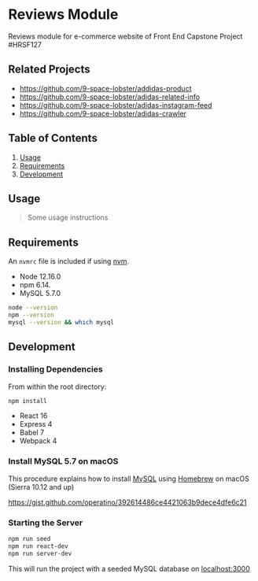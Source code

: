 # Reviews Module 

Reviews module for e-commerce website of Front End Capstone Project #HRSF127

## Related Projects

  - https://github.com/9-space-lobster/addidas-product
  - https://github.com/9-space-lobster/adidas-related-info
  - https://github.com/9-space-lobster/adidas-instagram-feed
  - https://github.com/9-space-lobster/adidas-crawler

## Table of Contents

1. [Usage](#Usage)
1. [Requirements](#requirements)
1. [Development](#development)

## Usage

> Some usage instructions

## Requirements

An `nvmrc` file is included if using [nvm](https://github.com/creationix/nvm).

- Node 12.16.0
- npm 6.14.
- MySQL 5.7.0

```sh
node --version
npm --version
mysql --version && which mysql
```

## Development

### Installing Dependencies

From within the root directory:

```sh
npm install
```

- React 16
- Express 4
- Babel 7
- Webpack 4

### Install MySQL 5.7 on macOS
This procedure explains how to install [MySQL](https://www.mysql.com) using [Homebrew](http://brew.sh) on macOS (Sierra 10.12 and up)

https://gist.github.com/operatino/392614486ce4421063b9dece4dfe6c21

### Starting the Server

```sh
npm run seed
npm run react-dev
npm run server-dev
```

This will run the project with a seeded MySQL database on [localhost:3000](http://localhost:3000) 